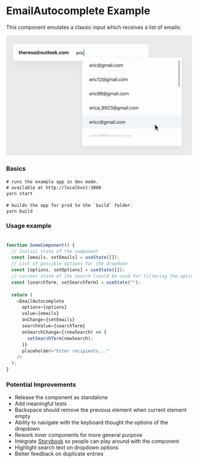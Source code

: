 # EmailAutocomplete Example

This component emulates a classic input which receives a list of emails:

![example image](https://github.com/santiagovazquez/EmailAutocomplete/blob/main/docs/component-example.png?raw=true)

### Basics

```
# runs the example app in dev mode. 
# available at http://localhost:3000
yarn start

# builds the app for prod to the `build` folder.
yarn build
```

### Usage example

```js

function SomeComponent() {
  // Initial state of the component
  const [emails, setEmails] = useState([]);
  // List of possible options for the dropdown
  const [options, setOptions] = useState([]);
  // current state of the search (could be used for filtering the option array)
  const [searchTerm, setSearchTerm] = useState("");
  
  return (
    <EmailAutocomplete
      options={options}
      value={emails}
      onChange={setEmails}
      searchValue={searchTerm}
      onSearchChange={(newSearch) => {
        setSearchTerm(newSearch);
      }}
      placeholder="Enter recipients..."
    />
  );
}
```

### Potential Improvements
 
- Release the component as standalone
- Add meaningful tests
- Backspace should remove the previous element when current element empty 
- Ability to navigate with the keyboard thought the options of the dropdown 
- Rework inner components for more general purpose
- Integrate [Storybook](https://storybook.js.org/) so people can play around with the component
- Highlight search text on dropdown options
- Better feedback on duplicate entries
